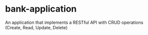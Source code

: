 # bank-application
An application that implements a RESTful API with CRUD operations (Create, Read, Update, Delete)
